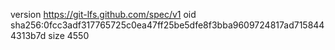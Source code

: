 version https://git-lfs.github.com/spec/v1
oid sha256:0fcc3adf317765725c0ea47ff25be5dfe8f3bba9609724817ad7158444313b7d
size 4550
